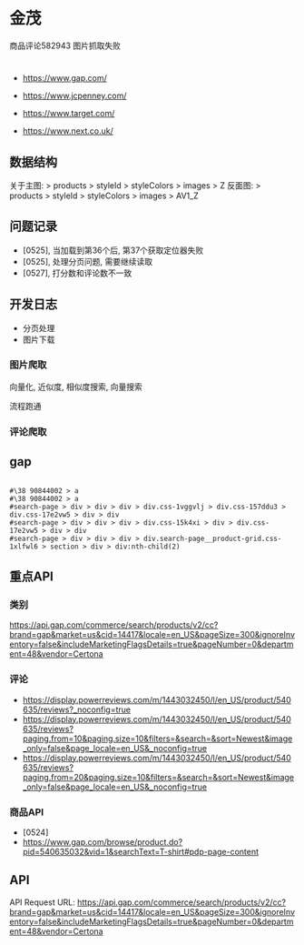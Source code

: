 # 金茂

商品评论582943 图片抓取失败

#  

- https://www.gap.com/

- https://www.jcpenney.com/

- https://www.target.com/
- https://www.next.co.uk/

## 数据结构

关于主图:  > products > styleId > styleColors > images > Z
反面图:  > products > styleId > styleColors > images > AV1_Z

## 问题记录

- [0525], 当加载到第36个后, 第37个获取定位器失败
- [0525], 处理分页问题, 需要继续读取
- [0527], 打分数和评论数不一致

## 开发日志

- 分页处理
- 图片下载

### 图片爬取

向量化, 近似度, 相似度搜索, 向量搜索

流程跑通

### 评论爬取

## gap

```shell

#\38 90844002 > a
#\38 90844002 > a
#search-page > div > div > div > div.css-1vggvlj > div.css-157ddu3 > div.css-17e2vw5 > div > div
#search-page > div > div > div > div.css-15k4xi > div > div.css-17e2vw5 > div > div
#search-page > div > div > div > div.search-page__product-grid.css-1xlfwl6 > section > div > div:nth-child(2)
```

## 重点API

### 类别

https://api.gap.com/commerce/search/products/v2/cc?brand=gap&market=us&cid=14417&locale=en_US&pageSize=300&ignoreInventory=false&includeMarketingFlagsDetails=true&pageNumber=0&department=48&vendor=Certona

### 评论

- https://display.powerreviews.com/m/1443032450/l/en_US/product/540635/reviews?_noconfig=true
- https://display.powerreviews.com/m/1443032450/l/en_US/product/540635/reviews?paging.from=10&paging.size=10&filters=&search=&sort=Newest&image_only=false&page_locale=en_US&_noconfig=true
- https://display.powerreviews.com/m/1443032450/l/en_US/product/540635/reviews?paging.from=20&paging.size=10&filters=&search=&sort=Newest&image_only=false&page_locale=en_US&_noconfig=true

### 商品API

- [0524]
- https://www.gap.com/browse/product.do?pid=540635032&vid=1&searchText=T-shirt#pdp-page-content

## API

API Request
URL: https://api.gap.com/commerce/search/products/v2/cc?brand=gap&market=us&cid=14417&locale=en_US&pageSize=300&ignoreInventory=false&includeMarketingFlagsDetails=true&pageNumber=0&department=48&vendor=Certona

